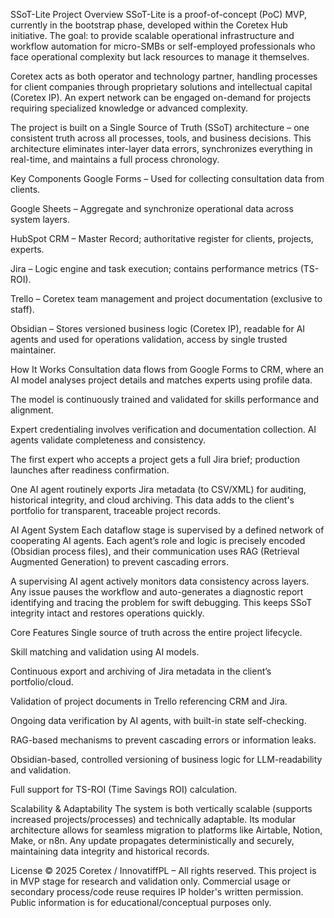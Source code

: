 SSoT-Lite
Project Overview
SSoT-Lite is a proof-of-concept (PoC) MVP, currently in the bootstrap phase, developed within the Coretex Hub initiative. The goal: to provide scalable operational infrastructure and workflow automation for micro-SMBs or self-employed professionals who face operational complexity but lack resources to manage it themselves.

Coretex acts as both operator and technology partner, handling processes for client companies through proprietary solutions and intellectual capital (Coretex IP). An expert network can be engaged on-demand for projects requiring specialized knowledge or advanced complexity.

The project is built on a Single Source of Truth (SSoT) architecture – one consistent truth across all processes, tools, and business decisions. This architecture eliminates inter-layer data errors, synchronizes everything in real-time, and maintains a full process chronology.

Key Components
Google Forms – Used for collecting consultation data from clients.

Google Sheets – Aggregate and synchronize operational data across system layers.

HubSpot CRM – Master Record; authoritative register for clients, projects, experts.

Jira – Logic engine and task execution; contains performance metrics (TS-ROI).

Trello – Coretex team management and project documentation (exclusive to staff).

Obsidian – Stores versioned business logic (Coretex IP), readable for AI agents and used for operations validation, access by single trusted maintainer.

How It Works
Consultation data flows from Google Forms to CRM, where an AI model analyses project details and matches experts using profile data.

The model is continuously trained and validated for skills performance and alignment.

Expert credentialing involves verification and documentation collection. AI agents validate completeness and consistency.

The first expert who accepts a project gets a full Jira brief; production launches after readiness confirmation.

One AI agent routinely exports Jira metadata (to CSV/XML) for auditing, historical integrity, and cloud archiving. This data adds to the client's portfolio for transparent, traceable project records.

AI Agent System
Each dataflow stage is supervised by a defined network of cooperating AI agents. Each agent’s role and logic is precisely encoded (Obsidian process files), and their communication uses RAG (Retrieval Augmented Generation) to prevent cascading errors.

A supervising AI agent actively monitors data consistency across layers. Any issue pauses the workflow and auto-generates a diagnostic report identifying and tracing the problem for swift debugging. This keeps SSoT integrity intact and restores operations quickly.

Core Features
Single source of truth across the entire project lifecycle.

Skill matching and validation using AI models.

Continuous export and archiving of Jira metadata in the client’s portfolio/cloud.

Validation of project documents in Trello referencing CRM and Jira.

Ongoing data verification by AI agents, with built-in state self-checking.

RAG-based mechanisms to prevent cascading errors or information leaks.

Obsidian-based, controlled versioning of business logic for LLM-readability and validation.

Full support for TS-ROI (Time Savings ROI) calculation.

Scalability & Adaptability
The system is both vertically scalable (supports increased projects/processes) and technically adaptable. Its modular architecture allows for seamless migration to platforms like Airtable, Notion, Make, or n8n. Any update propagates deterministically and securely, maintaining data integrity and historical records.

License
© 2025 Coretex / InnovatiffPL – All rights reserved. This project is in MVP stage for research and validation only. Commercial usage or secondary process/code reuse requires IP holder's written permission. Public information is for educational/conceptual purposes only.
